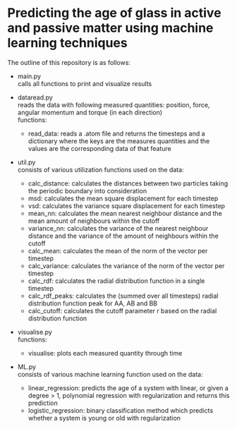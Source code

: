 # Predicting the age of glass in active and passive matter using machine learning techniques

The outline of this repository is as follows:
- main.py <br>
calls all functions to print and visualize results

- dataread.py <br>
reads the data with following measured quantities: position, force, angular momentum and torque (in each direction) <br>
functions:

    * read_data: reads a .atom file and returns the timesteps and a dictionary where the keys are
the measures quantities and the values are the corresponding data of that feature

- util.py <br>
consists of various utilization functions used on the data:
    * calc_distance: calculates the distances between two particles taking the periodic boundary into consideration
    * msd: calculates the mean square displacement for each timestep
    * vsd: calculates the variance square displacement for each timestep
    * mean_nn: calculates the mean nearest neighbour distance and the mean amount of neighbours within the cutoff
    * variance_nn: calculates the variance of the nearest neighbour distance and the variance of the amount of neighbours within the cutoff
    * calc_mean: calculates the mean of the norm of the vector per timestep
    * calc_variance: calculates the variance of the norm of the vector per timestep
    * calc_rdf: calculates the radial distribution function in a single timestep
    * calc_rdf_peaks: calculates the (summed over all timesteps) radial distribution function peak for AA, AB and BB
    * calc_cutoff: calculates the cutoff parameter r based on the radial distribution function

- visualise.py <br>
functions:

    * visualise: plots each measured quantity through time


- ML.py <br>
consists of various machine learning function used on the data:

    * linear_regression: predicts the age of a system with linear, or given a degree > 1, polynomial regression with regularization and returns this prediction
    * logistic_regression: binary classification method which predicts whether a system is young or old with regularization